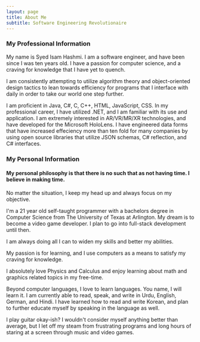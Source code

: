 ```yaml
---
layout: page
title: About Me
subtitle: Software Engineering Revolutionaire
---
```

### My Professional Information

My name is Syed Isam Hashmi.
I am a software engineer, and have been since I was ten years old. I have a passion for computer science, and a craving for knowledge that I have yet to quench.

I am consistently attempting to utilize algorithm theory and object-oriented design tactics to lean towards efficiency for programs that I interface with daily in order to take our world one step further.

I am proficient in Java, C#, C, C++, HTML, JavaScript, CSS.
In my professional career, I have utilized .NET, and I am familiar with its use and application.
I am extremely interested in AR/VR/MR/XR technologies, and have developed for the Microsoft HoloLens.
I have engineered data forms that have increased effeciency more than ten fold for many companies by using open source libraries that utilize JSON schemas, C# reflection, and C# interfaces. 

### My Personal Information

####
#### My personal philosophy is that there is no such that as not having time. I believe in making time.


No matter the situation, I keep my head up and always focus on my objective.

I'm a 21 year old self-taught programmer with a bachelors degree in Computer Science from The University of Texas at Arlington. My dream is to become a video game developer. I plan to go into full-stack development until then.

I am always doing all I can to widen my skills and better my abilities. 

My passion is for learning, and I use computers as a means to satisfy my craving for knowledge. 

I absolutely love Physics and Calculus and enjoy learning about math and graphics related topics in my free-time.

Beyond computer languages, I love to learn languages. You name, I will learn it. 
I am currently able to read, speak, and write in Urdu, English, German, and Hindi. 
I have learned how to read and write Korean, and plan to further educate myself by speaking in the language as well.

I play guitar okay-ish? I wouldn't consider myself anything better than average, but I let off my steam from frustrating programs and long hours of staring at a screen through music and video games. 

